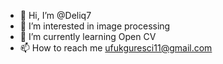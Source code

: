 - 👋 Hi, I’m @Deliq7
- 👀 I’m interested in image processing
- 🌱 I’m currently learning Open CV 
- 📫 How to reach me ufukguresci11@gmail.com

<!---
Deliq7/Deliq7 is a ✨ special ✨ repository because its `README.md` (this file) appears on your GitHub profile.
You can click the Preview link to take a look at your changes.
--->
